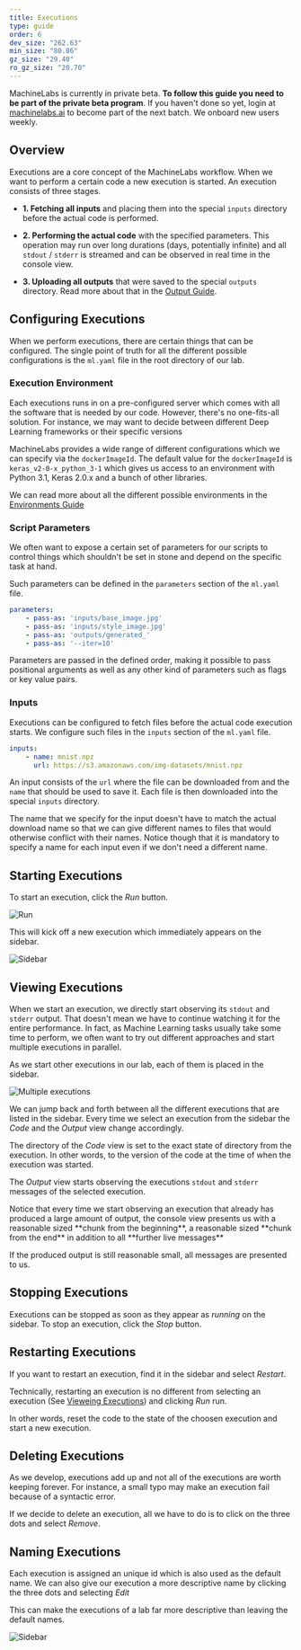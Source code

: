 ```yaml
---
title: Executions
type: guide
order: 6
dev_size: "262.63"
min_size: "80.86"
gz_size: "29.40"
ro_gz_size: "20.70"
---
```


<p class="tip">MachineLabs is currently in private beta. <strong>To follow this guide you need to be part of the private beta program</strong>. If you haven't done so yet, login at <a href="https://machinelabs.ai/editor" title="MachineLabs Editor">machinelabs.ai</a> to become part of the next batch. We onboard new users weekly.</p>

## Overview

Executions are a core concept of the MachineLabs workflow. When we want to perform a certain code a new execution is started. An execution consists of three stages.

- **1. Fetching all inputs** and placing them into the special `inputs` directory before the actual code is performed.

- **2. Performing the actual code** with the specified parameters. This operation may run over long durations (days, potentially infinite) and all `stdout` / `stderr` is streamed and can be observed in real time in the console view.

- **3. Uploading all outputs** that were saved to the special `outputs` directory. Read more about that in the [Output Guide](output.html).

## Configuring Executions

When we perform executions, there are certain things that can be configured. The single point of truth for all the different possible configurations is the `ml.yaml` file in the root directory of our lab.

### Execution Environment

Each executions runs in on a pre-configured server which comes with all the software that is needed by our code. However, there's no one-fits-all solution. For instance, we may want to decide between different Deep Learning frameworks or their specific versions

MachineLabs provides a wide range of different configurations which we can specify via the `dockerImageId`. The default value for the `dockerImageId` is `keras_v2-0-x_python_3-1` which gives us access to an environment with Python 3.1, Keras 2.0.x and a bunch of other libraries.

We can read more about all the different possible environments in the [Environments Guide](environments.html)

### Script Parameters

We often want to expose a certain set of parameters for our scripts to control things which shouldn't be set in stone and depend on the specific task at hand.

Such parameters can be defined in the `parameters` section of the `ml.yaml` file.

```yaml
parameters:
    - pass-as: 'inputs/base_image.jpg'
    - pass-as: 'inputs/style_image.jpg'
    - pass-as: 'outputs/generated_'
    - pass-as: '--iter=10'
```

Parameters are passed in the defined order, making it possible to pass positional arguments as well as any other kind of parameters such as flags or key value pairs.

### Inputs

Executions can be configured to fetch files before the actual code execution starts. We configure such files in the `inputs` section of the `ml.yaml` file.

```yaml
inputs:
    - name: mnist.npz
      url: https://s3.amazonaws.com/img-datasets/mnist.npz
```

An input consists of the `url` where the file can be downloaded from and the `name` that should be used to save it. Each file is then downloaded into the special `inputs` directory.

The name that we specify for the input doesn't have to match the actual download name so that we can give different names to files that would otherwise conflict with their names. Notice though that it is mandatory to specify a name for each input even if we don't need a different name.

## Starting Executions

To start an execution, click the *Run* button.

![Run](quickstart/run.png)

This will kick off a new execution which immediately appears on the sidebar.

![Sidebar](quickstart/sidebar.png)

## Viewing Executions

When we start an execution, we directly start observing its `stdout` and `stderr` output. That doesn't mean we have to continue watching it for the entire performance. In fact, as Machine Learning tasks usually take some time to perform, we often want to try out different approaches and start multiple executions in parallel.

As we start other executions in our lab, each of them is placed in the sidebar.

![Multiple executions](executions/multiple_executions.png)

We can jump back and forth between all the different executions that are listed in the sidebar. Every time we select an execution from the sidebar the *Code* and the *Output* view change accordingly.

The directory of the *Code* view is set to the exact state of directory from the execution. In other words, to the version of the code at the time of when the execution was started.

The *Output* view starts observing the executions `stdout` and `stderr` messages of the selected execution.

<p class="tip">Notice that every time we start observing an execution that already has produced a large amount of output, the console view presents us with a reasonable sized **chunk from the beginning**, a reasonable sized **chunk from the end** in addition to all **further live messages**

If the produced output is still reasonable small, all messages are presented to us.
</p>

## Stopping Executions

Executions can be stopped as soon as they appear as *running* on the sidebar. To stop an execution, click the *Stop* button.

## Restarting Executions

If you want to restart an execution, find it in the sidebar and select *Restart*.

Technically, restarting an execution is no different from selecting an execution (See [Vieweing Executions](executions.html/#viewing-executions)) and clicking *Run* run.

In other words, reset the code to the state of the choosen execution and start a new execution.

## Deleting Executions

As we develop, executions add up and not all of the executions are worth keeping forever. For instance, a small typo may make an execution fail because of a syntactic error.

If we decide to delete an execution, all we have to do is to click on the three dots and select *Remove*.

## Naming Executions

Each execution is assigned an unique id which is also used as the default name. We can also give our execution a more descriptive name by clicking the three dots and selecting *Edit*

This can make the executions of a lab far more descriptive than leaving the default names.

![Sidebar](executions/named_executions.png)

